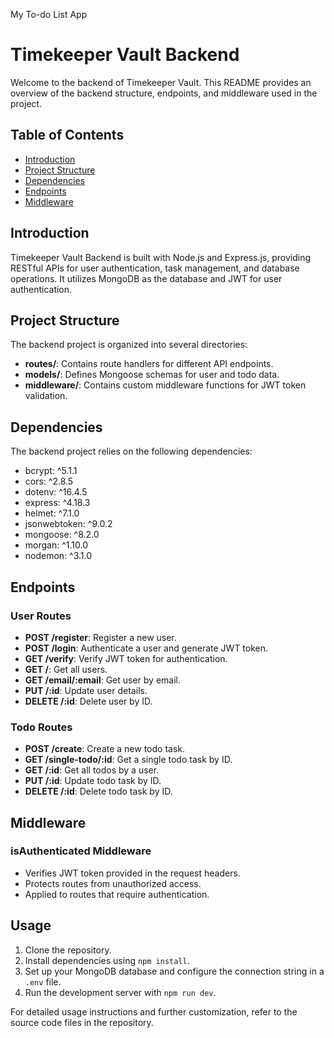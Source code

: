 My To-do List App

# Timekeeper Vault Backend

Welcome to the backend of Timekeeper Vault. This README provides an overview of the backend structure, endpoints, and middleware used in the project.

## Table of Contents

- [Introduction](#introduction)
- [Project Structure](#project-structure)
- [Dependencies](#dependencies)
- [Endpoints](#endpoints)
- [Middleware](#middleware)

## Introduction

Timekeeper Vault Backend is built with Node.js and Express.js, providing RESTful APIs for user authentication, task management, and database operations. It utilizes MongoDB as the database and JWT for user authentication.

## Project Structure

The backend project is organized into several directories:

- **routes/**: Contains route handlers for different API endpoints.
- **models/**: Defines Mongoose schemas for user and todo data.
- **middleware/**: Contains custom middleware functions for JWT token validation.

## Dependencies

The backend project relies on the following dependencies:

- bcrypt: ^5.1.1
- cors: ^2.8.5
- dotenv: ^16.4.5
- express: ^4.18.3
- helmet: ^7.1.0
- jsonwebtoken: ^9.0.2
- mongoose: ^8.2.0
- morgan: ^1.10.0
- nodemon: ^3.1.0

## Endpoints

### User Routes

- **POST /register**: Register a new user.
- **POST /login**: Authenticate a user and generate JWT token.
- **GET /verify**: Verify JWT token for authentication.
- **GET /**: Get all users.
- **GET /email/:email**: Get user by email.
- **PUT /:id**: Update user details.
- **DELETE /:id**: Delete user by ID.

### Todo Routes

- **POST /create**: Create a new todo task.
- **GET /single-todo/:id**: Get a single todo task by ID.
- **GET /:id**: Get all todos by a user.
- **PUT /:id**: Update todo task by ID.
- **DELETE /:id**: Delete todo task by ID.

## Middleware

### isAuthenticated Middleware

- Verifies JWT token provided in the request headers.
- Protects routes from unauthorized access.
- Applied to routes that require authentication.

## Usage

1. Clone the repository.
2. Install dependencies using `npm install`.
3. Set up your MongoDB database and configure the connection string in a `.env` file.
4. Run the development server with `npm run dev`.

For detailed usage instructions and further customization, refer to the source code files in the repository.
